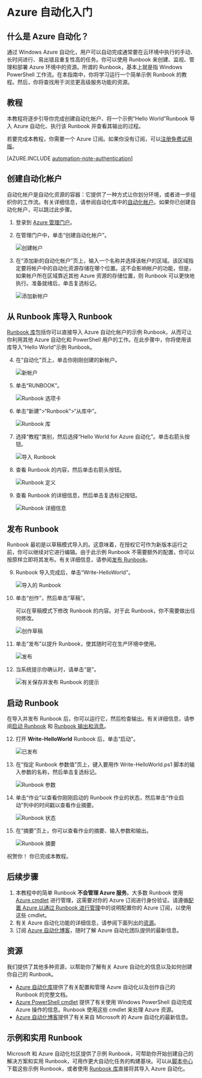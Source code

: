 <properties 
	pageTitle="Azure 自动化入门" 
	description="了解如何在 Azure 中导入和运行自动化作业。" 
	services="automation" 
	documentationCenter="" 
	authors="bwren" 
	manager="stevenka" 
	editor=""/>

<tags 
	ms.service="automation" 
	ms.date="05/19/2015"
	wacn.date=""/>


# Azure 自动化入门

## 什么是 Azure 自动化？

通过 Windows Azure 自动化，用户可以自动完成通常要在云环境中执行的手动、长时间进行、易出错且重复性高的任务。你可以使用 Runbook 来创建、监视、管理和部署 Azure 环境中的资源。所谓的 Runbook，基本上就是指 Windows PowerShell 工作流。在本指南中，你将学习运行一个简单示例 Runbook 的教程。然后，你将查找用于浏览更高级服务功能的资源。

## 教程
本教程将逐步引导你完成创建自动化帐户、将一个示例“Hello World”Runbook 导入 Azure 自动化、执行该 Runbook 并查看其输出的过程。

若要完成本教程，你需要一个 Azure 订阅。如果你没有订阅，可以[注册免费试用版](/pricing/1rmb-trial/)。

[AZURE.INCLUDE [automation-note-authentication](../includes/automation-note-authentication.md)]

## <a name="automationaccount"></a>创建自动化帐户

自动化帐户是自动化资源的容器：它提供了一种方式让你划分环境，或者进一步组织你的工作流。有关详细信息，请参阅自动化库中的[自动化帐户](https://msdn.microsoft.com/zh-cn/library/dn794195.aspx)。如果你已创建自动化帐户，可以跳过此步骤。

1.	登录到 [Azure 管理门户](http://manage.windowsazure.cn)。

2.	在管理门户中，单击“创建自动化帐户”。

	![创建帐户](./media/automation-create-runbook-from-samples/automation_01_CreateAccount.png)

3.	在“添加新的自动化帐户”页上，输入一个名称并选择该帐户的区域。该区域指定要将帐户中的自动化资源存储在哪个位置。这不会影响帐户的功能，但是，如果帐户所在区域靠近其他 Azure 资源的存储位置，则 Runbook 可以更快地执行。准备就绪后，单击复选标记。

	![添加新帐户](./media/automation-create-runbook-from-samples/automation_02_addnewautoacct.png)

## <a name="importrunbook"></a>从 Runbook 库导入 Runbook

[Runbook 库](https://msdn.microsoft.com/zh-cn/library/azure/dn781422.aspx)包括你可以直接导入 Azure 自动化帐户的示例 Runbook，从而可让你利用其他 Azure 自动化和 PowerShell 用户的工作。在此步骤中，你将使用该库导入“Hello World”示例 Runbook。

4.	在“自动化”页上，单击你刚刚创建的新帐户。

	![新帐户](./media/automation-create-runbook-from-samples/automation_03_NewAutoAcct.png)

5.	单击“RUNBOOK”。

	![Runbook 选项卡](./media/automation-create-runbook-from-samples/automation_04_RunbooksTab.png)

6.	单击“新建”>“Runbook”>“从库中”。

	![Runbook 库](./media/automation-create-runbook-from-samples/automation_05_ImportGallery.png)

7.  选择“教程”类别，然后选择“Hello World for Azure 自动化”。单击右箭头按钮。

	![导入 Runbook](./media/automation-create-runbook-from-samples/automation_06_ImportRunbook.png)

8.  查看 Runbook 的内容，然后单击右箭头按钮。

	![Runbook 定义](./media/automation-create-runbook-from-samples/automation_07_RunbookDefinition.png)

8.	查看 Runbook 的详细信息，然后单击复选标记按钮。

	![Runbook 详细信息](./media/automation-create-runbook-from-samples/automation_08_RunbookDetails.png)

## <a name="publishrunbook"></a>发布 Runbook 

Runbook 最初是以草稿模式导入的。这意味着，在授权它可作为新版本运行之前，你可以继续对它进行编辑。由于此示例 Runbook 不需要额外的配置，你可以按原样立即将其发布。有关详细信息，请参阅[发布 Runbook](https://msdn.microsoft.com/zh-cn/library/dn879137.aspx)。

9.	Runbook 导入完成后，单击“Write-HelloWorld”。

	![导入的 Runbook](./media/automation-create-runbook-from-samples/automation_07_ImportedRunbook.png)

9.	单击“创作”，然后单击“草稿”。

	可以在草稿模式下修改 Runbook 的内容。对于此 Runbook，你不需要做出任何修改。

	![创作草稿](./media/automation-create-runbook-from-samples/automation_08_AuthorDraft.png)

10.	单击“发布”以提升 Runbook，使其随时可在生产环境中使用。

	![发布](./media/automation-create-runbook-from-samples/automation_085_Publish.png)

11.	当系统提示你确认时，请单击“是”。

	![有关保存并发布 Runbook 的提示](./media/automation-create-runbook-from-samples/automation_09_SavePubPrompt.png)

## <a name="startrunbook"></a>启动 Runbook

在导入并发布 Runbook 后，你可以运行它，然后检查输出。有关详细信息，请参阅[启动 Runbook](https://msdn.microsoft.com/zh-cn/library/dn643628.aspx) 和 [Runbook 输出和消息](https://msdn.microsoft.com/zh-cn/library/dn879148.aspx)。

12.	打开 **Write-HelloWorld** Runbook 后，单击“启动”。

	![已发布](./media/automation-create-runbook-from-samples/automation_10_PublishStart.png)

13.	在“指定 Runbook 参数值”页上，键入要用作 Write-HelloWorld.ps1 脚本的输入参数的名称，然后单击复选标记。

	![Runbook 参数](./media/automation-create-runbook-from-samples/automation_11_RunbookParams.png)

14.	单击“作业”以查看你刚刚启动的 Runbook 作业的状态，然后单击“作业启动”列中的时间戳以查看作业摘要。

	![Runbook 状态](./media/automation-create-runbook-from-samples/automation_12_RunbookStatus.png)

15.	在“摘要”页上，你可以查看作业的摘要、输入参数和输出。

	![Runbook 摘要](./media/automation-create-runbook-from-samples/automation_13_RunbookSummary_callouts.png)

祝贺你！ 你已完成本教程。

## <a name="nextsteps"></a>后续步骤 
1. 本教程中的简单 Runbook **不会管理 Azure 服务**。大多数 Runbook 使用 [Azure cmdlet](http://msdn.microsoft.com/zh-cn/library/jj156055.aspx) 进行管理，这需要对你的 Azure 订阅进行身份验证。请遵循[配置 Azure 以通过 Runbook 进行管理](https://msdn.microsoft.com/zh-cn/library/dn865019.aspx)中的说明配置你的 Azure 订阅，以使用这些 cmdlet。  
2. 有关 Azure 自动化功能的详细信息，请参阅下面列出的[资源](#resources)。
3. 订阅 [Azure 自动化博客](http://azure.microsoft.com/blog/tag/azure-automation)，随时了解 Azure 自动化团队提供的最新信息。

## <a name="resources"></a>资源

我们提供了其他多种资源，以帮助你了解有关 Azure 自动化的信息以及如何创建你自己的 Runbook。

- [Azure 自动化库](https://msdn.microsoft.com/zh-cn/library/azure/dn643629.aspx)提供了有关配置和管理 Azure 自动化以及创作自己的 Runbook 的完整文档。 
- [Azure PowerShell cmdlet](http://msdn.microsoft.com/zh-cn/library/jj156055.aspx) 提供了有关使用 Windows PowerShell 自动完成 Azure 操作的信息。Runbook 使用这些 cmdlet 来处理 Azure 资源。
- [Azure 自动化博客](http://azure.microsoft.com/blog/tag/azure-automation)提供了有关来自 Microsoft 的 Azure 自动化的最新信息。

<!--
- [Automation Forum](http://go.microsoft.com/fwlink/p/?LinkId=390561) allows you to post questions about Azure Automation to be addressed by Microsoft and the Automation community.
-->


## 示例和实用 Runbook

Microsoft 和 Azure 自动化社区提供了示例 Runbook，可帮助你开始创建自己的解决方案和实用 Runbook，可用作更大自动化任务的构建基块。可以从[脚本中心](http://go.microsoft.com/fwlink/p/?LinkId=393029)下载这些示例 Runbook，或者使用 [Runbook 库](https://msdn.microsoft.com/zh-cn/library/azure/dn781422.aspx)直接将其导入 Azure 自动化。
  

<!--
## Feedback

<strong>Give us feedback!</strong>  If you are looking for an Azure Automation runbook solution or an integration module, post a Script Request on Script Center. If you have feedback or feature requests for Azure Automation, post them on [User Voice](http://feedback.windowsazure.cn/forums/34192--general-feedback). Thanks!
-->

<!---HONumber=69-->